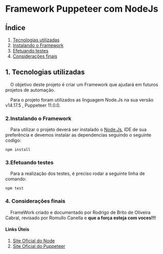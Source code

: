 # Framework Puppeteer com NodeJs

## Índice

<ol>
  <li><a href="#Tecnologias">Tecnologias utilizadas</a></li>
  <li><a href="#Config">Instalando o Framework</a></li>
  <li><a href="#Testes">Efetuando testes</a></li>
  <li><a href="#final">Considerações finais</a>
 
</ol> 

## <a name="Tecnologias">1. Tecnologias utilizadas</a> 

&nbsp;&nbsp;&nbsp;&nbsp;O objetivo deste projeto é criar um Framework que ajudará em futuros projetos de automação.

&nbsp;&nbsp;&nbsp;&nbsp;Para o projeto foram utilizados as linguagem Node.Js na sua versão v14.17.5 , 
Puppeteer  11.0.0.

### <a name="Config">2.Instalando o Framework</a>  

&nbsp;&nbsp;&nbsp;&nbsp;Para utilizar o projeto deverá ser instalado o <a href="https://nodejs.org/en/">Node.Js</a>, IDE de sua preferência e devemos instalar as dependencias seguindo o seguinte codigo:

```shell script
npm install
```

### <a name="Testes">3.Efetuando testes</a>  

&nbsp;&nbsp;&nbsp;&nbsp;Para a realização dos testes, é preciso rodar a seguinte linha de comando:

```shell script
npm test
```
### <a name="final">4. Considerações finais</a>

&nbsp;&nbsp;&nbsp;&nbsp;FrameWork criado e documentado por Rodrigo de Brito de Oliveira Cabral, revisado por Romullo Canella
e <b>que a força esteja com voces!!!</b>

#### Links Úteis
<ol>
  <li><a href="https://nodejs.org/en/">Site Oficial do Node</a></li>
 
  <li><a href="https://playwright.dev/">Site Oficial do Puppeteer</a></li>
</ol> 